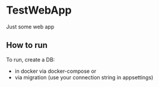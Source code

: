 # TestWebApp
Just some web app

## How to run
To run, create a DB:
- in docker via docker-compose or
- via migration (use your connection string in appsettings)
